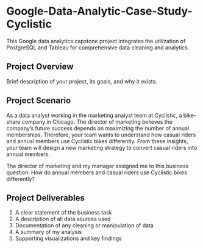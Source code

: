 # Google-Data-Analytic-Case-Study-Cyclistic
This Google data analytics capstone project integrates the utilization of PostgreSQL and Tableau for comprehensive data cleaning and analytics.

## Project Overview
Brief description of your project, its goals, and why it exists.

## Project Scenario
As a data analyst working in the marketing analyst team at Cyclistic, a bike-share company in Chicago. The director of
marketing believes the company’s future success depends on maximizing the number of annual memberships. Therefore, your
team wants to understand how casual riders and annual members use Cyclistic bikes differently. From these insights, your team will
design a new marketing strategy to convert casual riders into annual members.

The director of marketing and my manager assigned me to this business question: How do annual members and casual riders use Cyclistic bikes differently?

## Project Deliverables
1. A clear statement of the business task
2. A description of all data sources used
3. Documentation of any cleaning or manipulation of data
4. A summary of my analysis
5. Supporting visualizations and key findings

